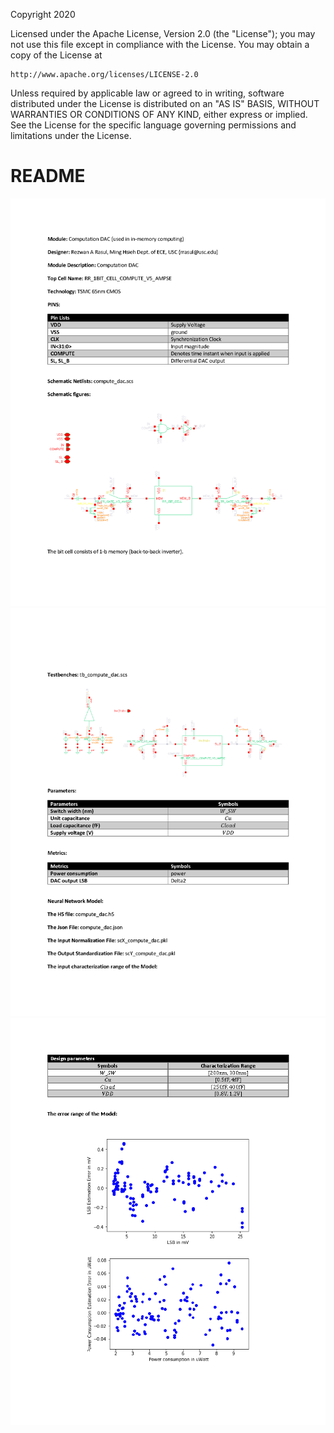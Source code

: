 Copyright 2020

Licensed under the Apache License, Version 2.0 (the "License");
you may not use this file except in compliance with the License.
You may obtain a copy of the License at

    http://www.apache.org/licenses/LICENSE-2.0

Unless required by applicable law or agreed to in writing, software
distributed under the License is distributed on an "AS IS" BASIS,
WITHOUT WARRANTIES OR CONDITIONS OF ANY KIND, either express or implied.
See the License for the specific language governing permissions and
limitations under the License.

# README
<img src="Documents/images/Computation_DAC_Page_1.png">
<img src="Documents/images/Computation_DAC_Page_2.png">
<img src="Documents/images/Computation_DAC_Page_3.png">
